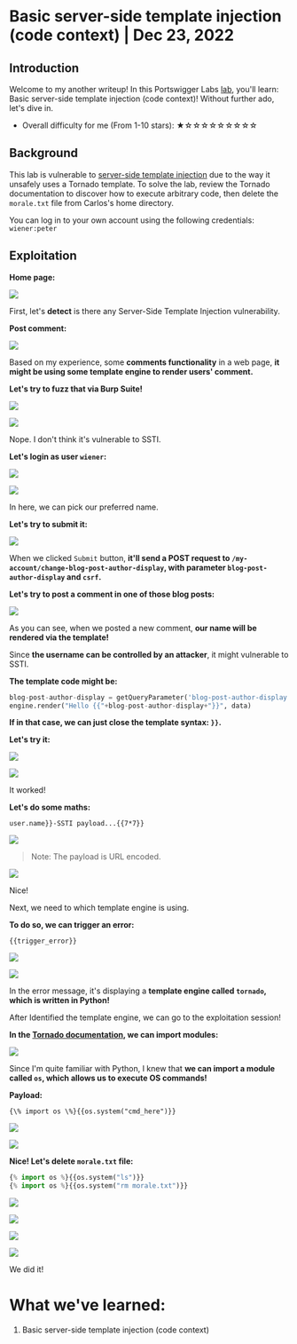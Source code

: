 # Basic server-side template injection (code context) | Dec 23, 2022

## Introduction

Welcome to my another writeup! In this Portswigger Labs [lab](https://portswigger.net/web-security/server-side-template-injection/exploiting/lab-server-side-template-injection-basic-code-context), you'll learn: Basic server-side template injection (code context)! Without further ado, let's dive in.

- Overall difficulty for me (From 1-10 stars): ★☆☆☆☆☆☆☆☆☆

## Background

This lab is vulnerable to [server-side template injection](https://portswigger.net/web-security/server-side-template-injection) due to the way it unsafely uses a Tornado template. To solve the lab, review the Tornado documentation to discover how to execute arbitrary code, then delete the `morale.txt` file from Carlos's home directory.

You can log in to your own account using the following credentials: `wiener:peter`

## Exploitation

**Home page:**

![](https://raw.githubusercontent.com/siunam321/CTF-Writeups/main/Portswigger-Labs/Server-Side-Template-Injection/SSTI-2/images/Pasted%20image%2020221223024231.png)

First, let's **detect** is there any Server-Side Template Injection vulnerability.

**Post comment:**

![](https://raw.githubusercontent.com/siunam321/CTF-Writeups/main/Portswigger-Labs/Server-Side-Template-Injection/SSTI-2/images/Pasted%20image%2020221223024411.png)

Based on my experience, some **comments functionality** in a web page, **it might be using some template engine to render users' comment.**

**Let's try to fuzz that via Burp Suite!**

![](https://raw.githubusercontent.com/siunam321/CTF-Writeups/main/Portswigger-Labs/Server-Side-Template-Injection/SSTI-2/images/Pasted%20image%2020221223024649.png)

![](https://raw.githubusercontent.com/siunam321/CTF-Writeups/main/Portswigger-Labs/Server-Side-Template-Injection/SSTI-2/images/Pasted%20image%2020221223025446.png)

Nope. I don't think it's vulnerable to SSTI.

**Let's login as user `wiener`:**

![](https://raw.githubusercontent.com/siunam321/CTF-Writeups/main/Portswigger-Labs/Server-Side-Template-Injection/SSTI-2/images/Pasted%20image%2020221223025535.png)

![](https://raw.githubusercontent.com/siunam321/CTF-Writeups/main/Portswigger-Labs/Server-Side-Template-Injection/SSTI-2/images/Pasted%20image%2020221223025544.png)

In here, we can pick our preferred name.

**Let's try to submit it:**

![](https://raw.githubusercontent.com/siunam321/CTF-Writeups/main/Portswigger-Labs/Server-Side-Template-Injection/SSTI-2/images/Pasted%20image%2020221223025751.png)

When we clicked `Submit` button, **it'll send a POST request to `/my-account/change-blog-post-author-display`, with parameter `blog-post-author-display` and `csrf`.**

**Let's try to post a comment in one of those blog posts:**

![](https://raw.githubusercontent.com/siunam321/CTF-Writeups/main/Portswigger-Labs/Server-Side-Template-Injection/SSTI-2/images/Pasted%20image%2020221223025940.png)

As you can see, when we posted a new comment, **our name will be rendered via the template!**

Since **the username can be controlled by an attacker**, it might vulnerable to SSTI.

**The template code might be:**
```py
blog-post-author-display = getQueryParameter('blog-post-author-display')
engine.render("Hello {{"+blog-post-author-display+"}}", data)
```

**If in that case, we can just close the template syntax: `}}`.**

**Let's try it:**

![](https://raw.githubusercontent.com/siunam321/CTF-Writeups/main/Portswigger-Labs/Server-Side-Template-Injection/SSTI-2/images/Pasted%20image%2020221223030457.png)

![](https://raw.githubusercontent.com/siunam321/CTF-Writeups/main/Portswigger-Labs/Server-Side-Template-Injection/SSTI-2/images/Pasted%20image%2020221223030509.png)

It worked!

**Let's do some maths:**
```
user.name}}-SSTI payload...{{7*7}}
```

![](https://raw.githubusercontent.com/siunam321/CTF-Writeups/main/Portswigger-Labs/Server-Side-Template-Injection/SSTI-2/images/Pasted%20image%2020221223030946.png)

> Note: The payload is URL encoded.

![](https://raw.githubusercontent.com/siunam321/CTF-Writeups/main/Portswigger-Labs/Server-Side-Template-Injection/SSTI-2/images/Pasted%20image%2020221223031003.png)

Nice!

Next, we need to which template engine is using.

**To do so, we can trigger an error:**
```
{{trigger_error}}
```

![](https://raw.githubusercontent.com/siunam321/CTF-Writeups/main/Portswigger-Labs/Server-Side-Template-Injection/SSTI-2/images/Pasted%20image%2020221223031113.png)

![](https://raw.githubusercontent.com/siunam321/CTF-Writeups/main/Portswigger-Labs/Server-Side-Template-Injection/SSTI-2/images/Pasted%20image%2020221223031125.png)

In the error message, it's displaying a **template engine called `tornado`, which is written in Python!**

After Identified the template engine, we can go to the exploitation session!

**In the [Tornado documentation](https://www.tornadoweb.org/en/stable/template.html), we can import modules:**

![](https://raw.githubusercontent.com/siunam321/CTF-Writeups/main/Portswigger-Labs/Server-Side-Template-Injection/SSTI-2/images/Pasted%20image%2020221223031519.png)

Since I'm quite familiar with Python, I knew that **we can import a module called `os`, which allows us to execute OS commands!**

**Payload:**

`{\% import os \%}{{os.system("cmd_here")}}`

![](https://raw.githubusercontent.com/siunam321/CTF-Writeups/main/Portswigger-Labs/Server-Side-Template-Injection/SSTI-2/images/Pasted%20image%2020221223031757.png)

![](https://raw.githubusercontent.com/siunam321/CTF-Writeups/main/Portswigger-Labs/Server-Side-Template-Injection/SSTI-2/images/Pasted%20image%2020221223031804.png)

**Nice! Let's delete `morale.txt` file:**
```py
{% import os %}{{os.system("ls")}}
{% import os %}{{os.system("rm morale.txt")}}
```

![](https://raw.githubusercontent.com/siunam321/CTF-Writeups/main/Portswigger-Labs/Server-Side-Template-Injection/SSTI-2/images/Pasted%20image%2020221223031915.png)

![](https://raw.githubusercontent.com/siunam321/CTF-Writeups/main/Portswigger-Labs/Server-Side-Template-Injection/SSTI-2/images/Pasted%20image%2020221223031923.png)

![](https://raw.githubusercontent.com/siunam321/CTF-Writeups/main/Portswigger-Labs/Server-Side-Template-Injection/SSTI-2/images/Pasted%20image%2020221223032019.png)

![](https://raw.githubusercontent.com/siunam321/CTF-Writeups/main/Portswigger-Labs/Server-Side-Template-Injection/SSTI-2/images/Pasted%20image%2020221223032026.png)

We did it!

# What we've learned:

1. Basic server-side template injection (code context)